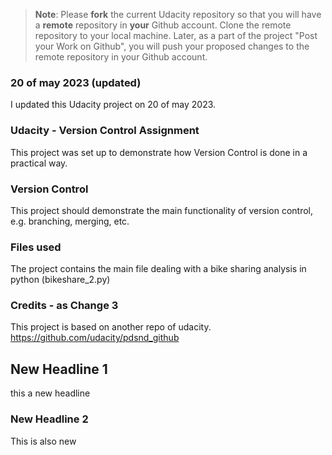 >**Note**: Please **fork** the current Udacity repository so that you will have a **remote** repository in **your** Github account. Clone the remote repository to your local machine. Later, as a part of the project "Post your Work on Github", you will push your proposed changes to the remote repository in your Github account.

### 20 of may 2023 (updated)
I updated this Udacity project on 20 of may 2023.

### Udacity - Version Control Assignment
This project was set up to demonstrate how Version Control is done in a practical way.

### Version Control
This project should demonstrate the main functionality of version control, e.g. branching, merging, etc.

### Files used
The project contains the main file dealing with a bike sharing analysis in python (bikeshare_2.py)

### Credits - as Change 3
This project is based on another repo of udacity.
https://github.com/udacity/pdsnd_github

## New Headline 1
this a new headline

### New Headline 2
This is also new
